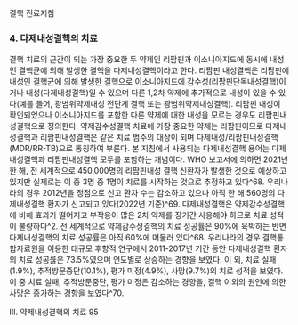 결핵 진료지침

### 4. 다제내성결핵의 치료

결핵 치료의 근간이 되는 가장 중요한 두 약제인 리팜핀과 이소니아지드에 동시에 내성인 결핵균에 의해 발생한 결핵을 다제내성결핵이라고 한다. 리팜핀 내성결핵은 리팜핀에 내성인 결핵균에 의해 발생한 결핵으로 이소니아지드에 감수성(리팜핀단독내성결핵)이거나 내성(다제내성결핵)일 수 있으며 다른 1,2차 약제에 추가적으로 내성이 있을 수 있다(예를 들어, 광범위약제내성 전단계 결핵 또는 광범위약제내성결핵). 리팜핀 내성이 확인되었으나 이소니아지드를 포함한 다른 약제에 대한 내성을 모르는 경우도 리팜핀내성결핵으로 정의한다. 약제감수성결핵 치료에 가장 중요한 약제는 리팜핀이므로 다제내성결핵과 리팜핀내성결핵은 같은 치료 범주의 대상이 되며 다제내성/리팜핀내성결핵 (MDR/RR-TB)으로 통칭하여 부른다. 본 지침에서 사용되는 다제내성결핵 용어는 다제내성결핵과 리팜핀내성결핵 모두를 포함하는 개념이다.
WHO 보고서에 의하면 2021년 한 해, 전 세계적으로 450,000명의 리팜핀내성 결핵 신환자가 발생한 것으로 예상하고 있지만 실제로는 이 중 3명 중 1명이 치료를 시작하는 것으로 추정하고 있다^68. 우리나라의 경우 2012년을 정점으로 신고 환자 수는 감소하고 있으나 아직 한 해 560명의 다제내성결핵 환자가 신고되고 있다(2022년 기준)^69. 다제내성결핵은 약제감수성결핵에 비해 효과가 떨어지고 부작용이 많은 2차 약제를 장기간 사용해야 하므로 치료 성적이 불량하다^2. 전 세계적으로 약제감수성결핵의 치료 성공률은 90%에 육박하는 반면 다제내성결핵의 치료 성공률은 아직 60%에 머물러 있다^68. 우리나라의 경우 결핵통합자료원을 이용한 대규모 후향적 연구에서 2011-2017년 기간 동안 다제내성결핵 환자의 치료 성공률은 73.5%였으며 연도별로 상승하는 경향을 보였다. 이 외, 치료 실패(1.9%), 추적방문중단(10.1%), 평가 미정(4.9%), 사망(9.7%)의 치료 성적을 보였다. 이 중 치료 실패, 추적방문중단, 평가 미정은 감소하는 경향을, 결핵 이외의 원인에 의한 사망은 증가하는 경향을 보였다^70.

III. 약제내성결핵의 치료 <PAGE>95